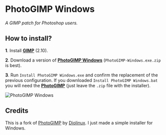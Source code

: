 # PhotoGIMP Windows

*A GIMP patch for Photoshop users.*

## How to install?

**1**. Install [**GIMP**](https://www.gimp.org/downloads) (2.10).

**2**. Download a version of [**PhotoGIMP Windows**](https://github.com/KaioHSG/PhotoGimpWindows/releases/latest) (`PhotoGIMP-Windows.exe.zip` is best).

**3**. Run `Install PhotoGIMP Windows.exe` and confirm the replacement of the previous configuration. If you downloaded `Install PhotoGIMP Windows.bat` you will need the
[**PhotoGIMP**](https://github.com/Diolinux/PhotoGIMP/releases/latest) (just leave the `.zip` file with the installer).

![PhotoGIMP Windows](https://github.com/KaioHSG/PhotoGimpWindows/assets/96930584/30eef373-eb75-4d20-916d-010db8cbe8fb)

## Credits

This is a fork of [PhotoGIMP](https://github.com/Diolinux/PhotoGIMP) by [Diolinux](https://github.com/Diolinux). I just made a simple installer for Windows.
